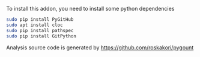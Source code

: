 To install this addon, you need to install some python dependencies

``` bash
sudo pip install PyGitHub
sudo apt install cloc
sudo pip install pathspec
sudo pip install GitPython
```

Analysis source code is generated by
<https://github.com/roskakori/pygount>
